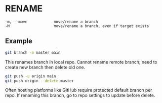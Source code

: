 # RENAME

```git
-m, --move            move/rename a branch
-M                    move/rename a branch, even if target exists
```

## Example

```sh
git branch -m master main
```

This renames branch in local repo. Cannot rename remote branch; need to create new branch then delete old one.

```sh
git push -u origin main
git push origin --delete master
```

Often hosting platforms like GitHub require protected default branch per repo. If renaming this branch, go to repo settings to update before delete.
